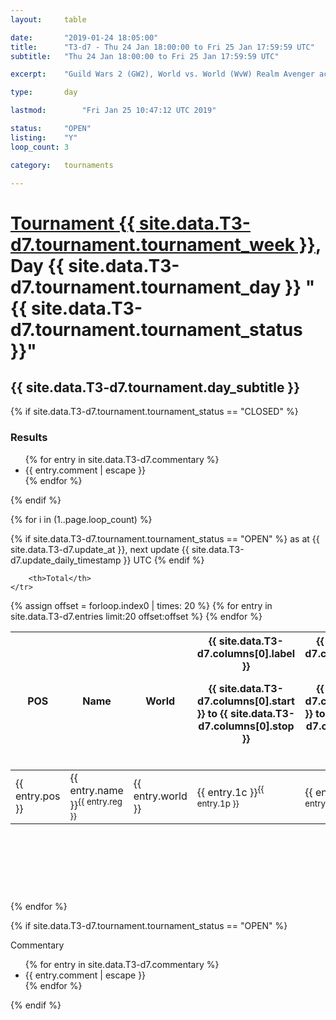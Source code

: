 ```yaml
---
layout: 	table

date: 		"2019-01-24 18:05:00"
title: 		"T3-d7 - Thu 24 Jan 18:00:00 to Fri 25 Jan 17:59:59 UTC"
subtitle: 	"Thu 24 Jan 18:00:00 to Fri 25 Jan 17:59:59 UTC"

excerpt:    "Guild Wars 2 (GW2), World vs. World (WvW) Realm Avenger achivement Tournament. \"Every Kill Counts\""

type:       day

lastmod: 		"Fri Jan 25 10:47:12 UTC 2019"

status:     "OPEN"
listing:    "Y"
loop_count: 3

category: 	tournaments

---
```

<div class="table_header">
    <h1><a href="{{ site.data.T3-d7.tournament.week_url }}">Tournament {{ site.data.T3-d7.tournament.tournament_week }}</a>, Day {{ site.data.T3-d7.tournament.tournament_day }} "{{ site.data.T3-d7.tournament.tournament_status }}"</h1>
    <h2>{{ site.data.T3-d7.tournament.day_subtitle }}</h2> 
</div>

{% if site.data.T3-d7.tournament.tournament_status == "CLOSED" %} 
<div class="commentary">
  <h3>Results</h3>
  <ul>
    {% for entry in site.data.T3-d7.commentary %}
    <li class="commentary_list">{{ entry.comment | escape }}</li>
    {% endfor %}
  </ul>
</div>
{% endif %}


{% for i in (1..page.loop_count) %}

{% if site.data.T3-d7.tournament.tournament_status == "OPEN" %} 
<span class="table_nextupdate">as at {{ site.data.T3-d7.update_at }}, next update {{ site.data.T3-d7.update_daily_timestamp }} UTC</span> 
{% endif %}

<table class="day_table">
  <colgroup>
    <col style="width:18px">
    <col style="width:55px">
    <col style="width:55px">
    <col style="width:12px">
    <col style="width:12px">
    <col style="width:12px">
    <col style="width:12px">
    <col style="width:12px">
    <col style="width:12px">
    <col style="width:12px">
    <col style="width:12px">
    <col style="width:12px">
    <col style="width:12px">
    <col style="width:12px">
    <col style="width:12px">
    <col style="width:12px">
    <col style="width:12px">
    <col style="width:12px">
    <col style="width:12px">
    <col style="width:12px">
    <col style="width:12px">
    <col style="width:12px">
    <col style="width:12px">
    <col style="width:12px">
    <col style="width:12px">
    <col style="width:12px">
    <col style="width:12px">
    <col style="width:18px">
  </colgroup>  
  <thead>
    <tr>
        <th>POS</th>
        <th class="AlignLeft">Name</th>
        <th class="AlignLeft">World</th>

<th><div class="label">{{ site.data.T3-d7.columns[0].label }}<p class="onhover">{{ site.data.T3-d7.columns[0].start }} to {{ site.data.T3-d7.columns[0].stop }}</p></div>​</th>
<th><div class="label">{{ site.data.T3-d7.columns[1].label }}<p class="onhover">{{ site.data.T3-d7.columns[1].start }} to {{ site.data.T3-d7.columns[1].stop }}</p></div>​</th>
<th><div class="label">{{ site.data.T3-d7.columns[2].label }}<p class="onhover">{{ site.data.T3-d7.columns[2].start }} to {{ site.data.T3-d7.columns[2].stop }}</p></div>​</th>
<th><div class="label">{{ site.data.T3-d7.columns[3].label }}<p class="onhover">{{ site.data.T3-d7.columns[3].start }} to {{ site.data.T3-d7.columns[3].stop }}</p></div>​</th>
<th><div class="label">{{ site.data.T3-d7.columns[4].label }}<p class="onhover">{{ site.data.T3-d7.columns[4].start }} to {{ site.data.T3-d7.columns[4].stop }}</p></div>​</th>
<th><div class="label">{{ site.data.T3-d7.columns[5].label }}<p class="onhover">{{ site.data.T3-d7.columns[5].start }} to {{ site.data.T3-d7.columns[5].stop }}</p></div>​</th>
<th><div class="label">{{ site.data.T3-d7.columns[6].label }}<p class="onhover">{{ site.data.T3-d7.columns[6].start }} to {{ site.data.T3-d7.columns[6].stop }}</p></div>​</th>
<th><div class="label">{{ site.data.T3-d7.columns[7].label }}<p class="onhover">{{ site.data.T3-d7.columns[7].start }} to {{ site.data.T3-d7.columns[7].stop }}</p></div>​</th>
<th><div class="label">{{ site.data.T3-d7.columns[8].label }}<p class="onhover">{{ site.data.T3-d7.columns[8].start }} to {{ site.data.T3-d7.columns[8].stop }}</p></div>​</th>
<th><div class="label">{{ site.data.T3-d7.columns[9].label }}<p class="onhover">{{ site.data.T3-d7.columns[9].start }} to {{ site.data.T3-d7.columns[9].stop }}</p></div>​</th>
<th><div class="label">{{ site.data.T3-d7.columns[10].label }}<p class="onhover">{{ site.data.T3-d7.columns[10].start }} to {{ site.data.T3-d7.columns[10].stop }}</p></div>​</th>

<th><div class="label">{{ site.data.T3-d7.columns[11].label }}<p class="onhover">{{ site.data.T3-d7.columns[11].start }} to {{ site.data.T3-d7.columns[11].stop }}</p></div>​</th>
<th><div class="label">{{ site.data.T3-d7.columns[12].label }}<p class="onhover">{{ site.data.T3-d7.columns[12].start }} to {{ site.data.T3-d7.columns[12].stop }}</p></div>​</th>
<th><div class="label">{{ site.data.T3-d7.columns[13].label }}<p class="onhover">{{ site.data.T3-d7.columns[13].start }} to {{ site.data.T3-d7.columns[13].stop }}</p></div>​</th>
<th><div class="label">{{ site.data.T3-d7.columns[14].label }}<p class="onhover">{{ site.data.T3-d7.columns[14].start }} to {{ site.data.T3-d7.columns[14].stop }}</p></div>​</th>
<th><div class="label">{{ site.data.T3-d7.columns[15].label }}<p class="onhover">{{ site.data.T3-d7.columns[15].start }} to {{ site.data.T3-d7.columns[15].stop }}</p></div>​</th>
<th><div class="label">{{ site.data.T3-d7.columns[16].label }}<p class="onhover">{{ site.data.T3-d7.columns[16].start }} to {{ site.data.T3-d7.columns[16].stop }}</p></div>​</th>
<th><div class="label">{{ site.data.T3-d7.columns[17].label }}<p class="onhover">{{ site.data.T3-d7.columns[17].start }} to {{ site.data.T3-d7.columns[17].stop }}</p></div>​</th>
<th><div class="label">{{ site.data.T3-d7.columns[18].label }}<p class="onhover">{{ site.data.T3-d7.columns[18].start }} to {{ site.data.T3-d7.columns[18].stop }}</p></div>​</th>
<th><div class="label">{{ site.data.T3-d7.columns[19].label }}<p class="onhover">{{ site.data.T3-d7.columns[19].start }} to {{ site.data.T3-d7.columns[19].stop }}</p></div>​</th>
<th><div class="label">{{ site.data.T3-d7.columns[20].label }}<p class="onhover">{{ site.data.T3-d7.columns[20].start }} to {{ site.data.T3-d7.columns[20].stop }}</p></div>​</th>

<th><div class="label">{{ site.data.T3-d7.columns[21].label }}<p class="onhover">{{ site.data.T3-d7.columns[21].start }} to {{ site.data.T3-d7.columns[21].stop }}</p></div>​</th>
<th><div class="label">{{ site.data.T3-d7.columns[22].label }}<p class="onhover">{{ site.data.T3-d7.columns[22].start }} to {{ site.data.T3-d7.columns[22].stop }}</p></div>​</th>
<th><div class="label">{{ site.data.T3-d7.columns[23].label }}<p class="onhover">{{ site.data.T3-d7.columns[23].start }} to {{ site.data.T3-d7.columns[23].stop }}</p></div>​</th>

        <th>Total</th>
    </tr>
  </thead>
  {% assign offset = forloop.index0 | times: 20 %}
<tbody>
{% for entry in site.data.T3-d7.entries limit:20 offset:offset %}
  <tr>
    <td class="pl{{ entry.pos }}">{{ entry.pos }}</td>
    <td class="AlignLeft">{{ entry.name }}<sup>{{ entry.reg }}</sup></td>
    <td class="AlignLeft">{{ entry.world }}</td>
    <td class="pl{{ entry.1p }}">{{ entry.1c }}<sup>{{ entry.1p }}</sup></td>
    <td class="pl{{ entry.2p }}">{{ entry.2c }}<sup>{{ entry.2p }}</sup></td>
    <td class="pl{{ entry.3p }}">{{ entry.3c }}<sup>{{ entry.3p }}</sup></td>
    <td class="pl{{ entry.4p }}">{{ entry.4c }}<sup>{{ entry.4p }}</sup></td>
    <td class="pl{{ entry.5p }}">{{ entry.5c }}<sup>{{ entry.5p }}</sup></td>
    <td class="pl{{ entry.6p }}">{{ entry.6c }}<sup>{{ entry.6p }}</sup></td>
    <td class="pl{{ entry.7p }}">{{ entry.7c }}<sup>{{ entry.7p }}</sup></td>
    <td class="pl{{ entry.8p }}">{{ entry.8c }}<sup>{{ entry.8p }}</sup></td>
    <td class="pl{{ entry.9p }}">{{ entry.9c }}<sup>{{ entry.9p }}</sup></td>
    <td class="pl{{ entry.10p }}">{{ entry.10c }}<sup>{{ entry.10p }}</sup></td>
    <td class="pl{{ entry.11p }}">{{ entry.11c }}<sup>{{ entry.11p }}</sup></td>
    <td class="pl{{ entry.12p }}">{{ entry.12c }}<sup>{{ entry.12p }}</sup></td>
    <td class="pl{{ entry.13p }}">{{ entry.13c }}<sup>{{ entry.13p }}</sup></td>
    <td class="pl{{ entry.14p }}">{{ entry.14c }}<sup>{{ entry.14p }}</sup></td>
    <td class="pl{{ entry.15p }}">{{ entry.15c }}<sup>{{ entry.15p }}</sup></td>
    <td class="pl{{ entry.16p }}">{{ entry.16c }}<sup>{{ entry.16p }}</sup></td>
    <td class="pl{{ entry.17p }}">{{ entry.17c }}<sup>{{ entry.17p }}</sup></td>
    <td class="pl{{ entry.18p }}">{{ entry.18c }}<sup>{{ entry.18p }}</sup></td>
    <td class="pl{{ entry.19p }}">{{ entry.19c }}<sup>{{ entry.19p }}</sup></td>
    <td class="pl{{ entry.20p }}">{{ entry.20c }}<sup>{{ entry.20p }}</sup></td>
    <td class="pl{{ entry.21p }}">{{ entry.21c }}<sup>{{ entry.21p }}</sup></td>
    <td class="pl{{ entry.22p }}">{{ entry.22c }}<sup>{{ entry.22p }}</sup></td>
    <td class="pl{{ entry.23p }}">{{ entry.23c }}<sup>{{ entry.23p }}</sup></td>
    <td class="pl{{ entry.24p }}">{{ entry.24c }}<sup>{{ entry.24p }}</sup></td>
    <td>{{ entry.total }}</td>
  </tr>
{% endfor %}  
</tbody>
</table>
<div class="leaderboard">
  <script async src="//pagead2.googlesyndication.com/pagead/js/adsbygoogle.js"></script>
  <!-- 728x90 -->
  <ins class="adsbygoogle"
       style="display:inline-block;width:728px;height:90px"
       data-ad-client="ca-pub-3274917281288240"
       data-ad-slot="3870538733"></ins>
  <script>
  (adsbygoogle = window.adsbygoogle || []).push({});
  </script>    
</div>
<br />
{% endfor %}

{% if site.data.T3-d7.tournament.tournament_status == "OPEN" %} 
<div class="commentary">
  <span class="commentary_title">Commentary</span>
  <ul>
    {% for entry in site.data.T3-d7.commentary %}
    <li class="commentary_list">{{ entry.comment | escape }}</li>
    {% endfor %}
  </ul>
</div>
{% endif %}


